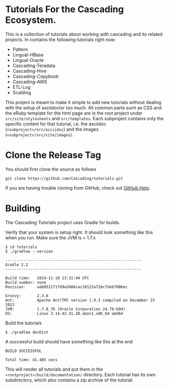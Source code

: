 # Tutorials For the Cascading Ecosystem.

This is a collection of tutorials about working with cascading and its related
projects. In contains the following tutorials right now:

* Pattern
* Lingual-HBase
* Lingual-Oracle
* Cascading-Teradata
* Cascading-Hive
* Cascading-Copybook
* Cascading-AWS
* ETL-Log
* Scalding

This project is meant to make it simple to add new tutorials without dealing
with the setup of asciidoctor too much. All common parts such as CSS and the
eRuby template for the html page are in the root project under
`src/site/stylesheets` and `src/templates`. Each subproject contains only
the specific content for that tutorial, i.e. the asciidoc
(`<subproject>/src/asciidoc`) and the images (`<subproject>/src/site/images`).


# Clone the Release Tag

You should first clone the source as follows

```
git clone https://github.com/Cascading/tutorials.git
```

If you are having trouble cloning from GitHub, check out
[GitHub Help](https://help.github.com/articles/which-remote-url-should-i-use).

# Building
The Cascading Tutorials project uses Gradle for builds.

Verify that your system is setup right. It should look something like this when you run. Make sure the JVM is > 1.7.x

    $ cd tutorials
    $ ./gradlew --version
    
    ------------------------------------------------------------
    Gradle 2.2
    ------------------------------------------------------------

    Build time:   2014-11-10 13:31:44 UTC
    Build number: none
    Revision:     aab8521f1fd9a3484cac18123a72bcfdeb7006ec
    
    Groovy:       2.3.6
    Ant:          Apache Ant(TM) version 1.9.3 compiled on December 23 2013
    JVM:          1.7.0_76 (Oracle Corporation 24.76-b04)
    OS:           Linux 3.14.42-31.38.amzn1.x86_64 amd64

Build the tutorials

    $ ./gradlew docDist

A successful build should have something like this at the end

    BUILD SUCCESSFUL

    Total time: 41.485 secs

This will render all tutorials and put them in the
`<rootproject>/build/documentation/` directory. Each tutorial has its own
subdirectory, which also contains a zip archive of the tutorial.
